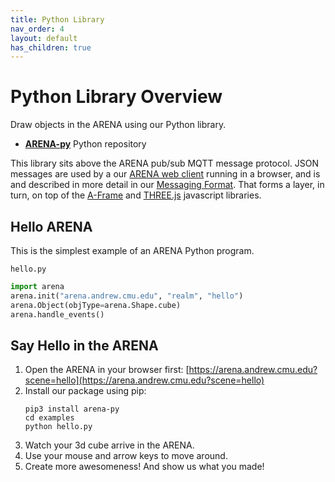 ```yaml
---
title: Python Library
nav_order: 4
layout: default
has_children: true
---
```


# Python Library Overview

Draw objects in the ARENA using our Python library.
- [**ARENA-py**](https://github.com/conix-center/ARENA-py) Python repository

This library sits above the ARENA pub/sub MQTT message protocol. JSON messages are used by a our [ARENA web client](https://github.com/conix-center/ARENA-core) running in a browser, and is and described in more detail in our [Messaging Format](../messaging/index.md). That forms a layer, in turn, on top of the [A-Frame](https://aframe.io/) and [THREE.js](http://threejs.org/) javascript libraries.

## Hello ARENA

This is the simplest example of an ARENA Python program.

`hello.py`

```python
import arena
arena.init("arena.andrew.cmu.edu", "realm", "hello")
arena.Object(objType=arena.Shape.cube)
arena.handle_events()
```

## Say Hello in the ARENA

1. Open the ARENA in your browser first: [https://arena.andrew.cmu.edu?scene=hello](https://arena.andrew.cmu.edu?scene=hello)
1. Install our package using pip:
    ```shell
    pip3 install arena-py
    cd examples
    python hello.py
    ```
1. Watch your 3d cube arrive in the ARENA.
1. Use your mouse and arrow keys to move around.
1. Create more awesomeness! And show us what you made!
